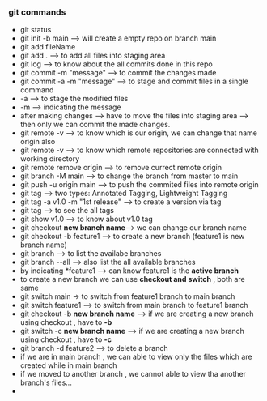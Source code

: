 ### git commands

* git status
* git init -b main --> will create a empty repo on branch main
* git add fileName
* git add . --> to add all files into staging area
* git log --> to know about the all commits done in this repo
* git commit -m "message" --> to commit the changes made
* git commit -a -m "message" --> to stage and commit files in a single command 
* -a --> to stage the modified files 
* -m --> indicating the message
* after making changes --> have to move the files into staging area --> then only we can commit the made changes.
* git remote -v --> to know which is our origin, we can change that name origin also
* git remote -v --> to know which remote repositories are connected with working directory
* git remote remove origin --> to remove currect remote origin
* git branch -M main --> to change the branch from master to main
* git push -u origin main --> to push the commited files into remote origin
* git tag --> two types: Annotated Tagging, Lightweight Tagging
* git tag -a v1.0 -m "1st release" --> to create a version via tag
* git tag --> to see the all tags
* git show v1.0 --> to know about v1.0 tag
* git checkout **new branch name**--> we can change our branch name 
* git checkout -b feature1 --> to create a new branch (feature1 is new branch name)
* git branch --> to list the availabe branches
* git branch --all --> also list the all available branches
* by indicating *feature1 --> can know feature1 is the **active branch**
* to create a new branch we can use **checkout and switch** , both are same
* git switch main -> to switch from feature1 branch to main branch
* git switch feature1 --> to switch from main branch to feature1 branch
* git checkout -b **new branch name** --> if we are creating a new branch using checkout , have to **-b**
* git switch -c **new branch name** -->  if we are creating a new branch using checkout , have to **-c**
* git branch -d feature2 --> to delete a branch
* if we are in main branch , we can able to view only the files which are created while in main branch
* if we moved to another branch , we cannot able to view tha another branch's files...
* 